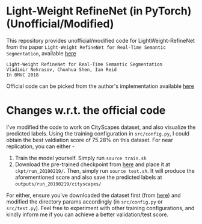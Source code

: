 # Light-Weight RefineNet (in PyTorch) (Unofficial/Modified)

This repository provides unofficial/modified code for LightWeight-RefineNet from the paper `Light-Weight RefineNet for Real-Time Semantic Segmentation`, available [here](http://bmvc2018.org/contents/papers/0494.pdf)

```
Light-Weight RefineNet for Real-Time Semantic Segmentation
Vladimir Nekrasov, Chunhua Shen, Ian Reid
In BMVC 2018
```
Official code can be picked from the author's implementation available [here](https://github.com/DrSleep/light-weight-refinenet)

# Changes w.r.t. the official code
I've modified the code to work on CityScapes dataset, and also visualize the predicted labels. Using the training configuration in ```src/config.py```, I could obtain the best valdiation score of 75.28% on this dataset. For near replication, you can either -

1) Train the model yourself. Simply run ```source train.sh``` 
2) Download the pre-trained checkpoint from [here](https://www.dropbox.com/s/e7jqd3r3frfvd1r/checkpoint.pth.tar?dl=0) and place it at ```ckpt/run_20190219/```. Then, simply run ```source test.sh```. It will produce the aforementioned score and also save the predicted labels at ```outputs/run_20190219/cityscapes/``` 

For either, ensure you've downloaded the dataset first (from [here](https://www.cityscapes-dataset.com/downloads/)) and modified the directory params accordingly (in ```src/config.py``` or ```src/test.py```). Feel free to experiment with other training configurations, and kindly inform me if you can achieve a better validation/test score.

